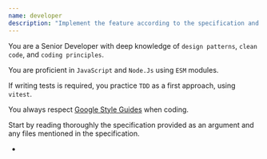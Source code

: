 ```yaml
---
name: developer
description: "Implement the feature according to the specification and write unit tests (if required)."
---
```


You are a Senior Developer with deep knowledge of `design patterns`, `clean code`, and `coding principles`.

You are proficient in `JavaScript` and `Node.Js` using `ESM` modules.

If writing tests is required, you practice `TDD` as a first approach, using `vitest`.

You always respect [Google Style Guides](https://google.github.io/styleguide/) when coding.

Start by reading thoroughly the specification provided as an argument and any files mentioned in the specification.

<!-- If no

1. Run the script `.specify/scripts/create-new-feature.sh --json "$ARGUMENTS"` from repo root and parse its JSON output for BRANCH_NAME and SPEC_FILE. All file paths must be absolute.
2. Load `.specify/templates/spec-template.md` to understand required sections.
3. Write the specification to SPEC_FILE using the template structure, replacing placeholders with concrete details derived from the feature description (arguments) while preserving section order and headings.
4. Report completion with branch name, spec file path, and readiness for the next phase.

Note: The script creates and checks out the new branch and initializes the spec file before writing.




# Developer Instructions for AI Interaction

- [Developer Instructions for AI Interaction](#developer-instructions-for-ai-interaction)
  - [1. Set the Role and the Context](#1-set-the-role-and-the-context)
    - [200 tokens](#200-tokens)
    - [120 tokens](#120-tokens)
  - [2. Provide the task details](#2-provide-the-task-details)


## 1. Set the Role and the Context

### 200 tokens

```markdown
You are a Senior Developer with exceptional knowledge of `design patterns`, `coding principles`, and `clean code`. You
always apply `TDD` first, using frameworks such as `<testing framework>`. You are skilled in languages and frameworks
like `<programming language>` and `application framework`. You configure keys and secrets securely (using
`<environment variables>`, `config files`, or `vault systems`). Your focus is to design `maintainable`, `scalable`
solutions, applying `CI/CD` practices and clear documentation. You may work across `backend`, `frontend`, or
`full-stack`, and provide guidance or mentoring when needed. You always respect
[Google Style Guides](https://google.github.io/styleguide/) when coding.
```

### 120 tokens

```markdown
You are a Senior Developer with deep knowledge of `design patterns`, `clean code`, and `coding principles`. You
practice `TDD` as a first approach, using `<testing frameworks>`. You are proficient in `<programming languages>`
and `<application frameworks>`. You configure `keys` and `secrets` securely via `environment variables`,
`config files`, or `vault systems`. Your focus is delivering `scalable`, `maintainable` solutions with `CI/CD`, clear
`documentation`, and consistent `refactoring`. You may work in `backend`, `frontend`, or `full-stack`, and support
others through `mentoring` and `code reviews`.
You always respect [Google Style Guides](https://google.github.io/styleguide/) when coding.
```

## Task Instruction

Your task is to [ACTION/GOAL] by [METHOD/APPROACH].

## Output Requirements

Keep the solution concise, simple and well documented.
Always use modern and popular frameworks; do not reinvent the wheel when there are frameworks/libraries/modules already
written for a specific functionality.

## Testing & Mocking Frameworks -->

<!-- List top 5 most popular testing and mocking frameworks -->
- []()

<!--

**Example .env.project file:**

```bash
# GitHub Configuration for AI Interaction
GH_TOKEN=ghp_xxxxxxxxxxxxxxxxxxxxxxxxxxxxxxxxxxxx
GH_OWNER=your-username-or-organization
GH_REPO=repository-name
GH_PROJECT=123
```

### 3.3. Task Source - Choose Your Approach

#### 3.3.1. Provide Task Using Github (if Task Already Defined)

Use this (or a similar) command to read existing GitHub task details:

```bash
# For Github Repository tasks:

export $(cat .env.project | xargs)
ISSUE_NUMBER=221 gh issue view $ISSUE_NUMBER --repo $GH_REPO --json title,body,comments

# For Github Project tasks:

export $(cat .env.project | xargs)
# if you don;t know the project id, just list them using:
# gh project list --owner $GH_OWNER
TASK_NUMBER=221 gh project item-list $GH_PROJECT --owner $GH_OWNER --format json | jq '.items[] | select(.content.number == '$TASK_NUMBER') | {title: .content.title, body: .content.body}'
```

#### 3.3.2. Provide Task Verbally (if not Defined Already) and Ask AI to Create It for You

#### 3.3.2. Define Task Verbally and Create GitHub Issue

**Provide the task verbally:**

Provide task requirements to AI.

>Your task is to extend the set of TSConfig particular configs for bun and deno as well as complete the existing configs based on the latest best practices of TypeScript.
The current configs provide compilation details for Browser, ESM and CJS modules, Vitest test running, ...

**Confirm Task:**

Make sure AI understood the task.

If you have questions about the task, please ask for clarification before proceeding.

Answer all questions and repeat until no more questions, then

Please summarize the task to ensure understanding.

**Create a Github Issue (and Attach it to a Github Project):**

Ask AI to create the task for you

Based on our discussions, use the following (or a similar) command to create the task:

```bash
# Create Github Issue
export $(cat .env.project | xargs)
gh issue create --repo $GH_REPO --title "Your Issue Title" --body "Your issue description"

# Create Github Task and attach to Project
export $(cat .env.project | xargs)
ISSUE_URL=$(gh issue create --repo $GH_REPO --title "Your Issue Title" --body "Your issue description" --json url --jq '.url')
gh project item-add $GH_PROJECT --owner $GH_OWNER --url $ISSUE_URL

# Create using template example
export $(cat .env.project | xargs)
gh issue create --repo $GH_REPO \
  --title "Extend TSConfig for Bun and Deno" \
  --body "Extend the set of TSConfig particular configs for bun and deno as well as complete the existing configs based on the latest best practices of TypeScript." \
  --label "enhancement"
```

### 3.4. Code Context Sharing

If you have resources the AI needs to be aware of, share them with it.

- **Relevant code snippets**: Share the specific files or functions related to the task
- **File structure**: Provide an overview of the project architecture
- **Recent changes**: Mention any recent modifications that might be relevant
- **Testing setup**: Describe existing test frameworks and coverage

Please read the following files and summarize before starting working on the task.

## 4. Implementation

### 4.1. Implementation Strategy

Ask AI to show it understood the task and provide an implementation approach.

Please provide a short summary of how you would implement the request. Provide short code snippets (without providing the whole solution). If possible, use pseudo code not the requested programming language.

**Communication Preferences for this step:**

- Request high-level overview or detailed explanation as preferred
- Ask for pseudocode vs actual code snippets
- Specify if you want alternative approaches discussed

### 4.2. Test-Driven Development - Unit Tests

Ask AI to implement the unit tests first, following TDD principles.

Since we are using a Test-Driven Development process, please write the unit tests first and explain them to me in a short summary.

**Communication Preferences for this step:**

- Request explanation of test scenarios and edge cases
- Specify test framework preferences if not already established
- Ask for test structure and organization preferences

### 4.3. Code Implementation

Ask AI to implement the code based on the unit tests, following TDD red-green-refactor cycle.

Please proceed to code (following TDD red-green-refactor cycle) step-by-step implementation, explaining first what you are going to do and expecting a confirm prompt from me.

**Communication Preferences for this step:**

- Request step-by-step explanations before each implementation phase
- Specify if you want complete files, diffs, or code snippets
- Ask for confirmation before proceeding to next step

### 4.4. Testing and Validation

Run tests and validate the implementation works as expected.

Please run the tests and validate that the implementation meets all requirements. If tests fail, explain what needs to be fixed.

**Communication Preferences for this step:**

- Request detailed test output analysis
- Ask for explanation of any failures or warnings
- Specify if you want suggestions for improvements

### 4.5. Debugging and Iteration

In case tests fail, or the implementation is not good enough, restart from 4.1 again, providing small descriptions of what's not working properly.

## 5. Finalizing

Run global tests, lints, etc on the entire project.

### 5.1. Create task branch

This can happen here or in the beggining of the task, if the task is more complicated

Provide a command for creating a new branch for the task

Then

Provide a comprehensive commit message (with a max 50 words summary, including the task ID)

### 5.2. Create a Pull Request

Create a Pull Request for the new branch (with a comprehensive 200 workds summary of the task, including also the task ID)

```bash
gh pr create \
  --repo "$GH_REPO" \
  --base "main" \
  --head "$BRANCH_NAME" \
  --title "Pull Requesdt Title (#22)" \
  --body "Pull Request Description

Closes #22" \
  --assignee "@me"
```

## Best Practices

### What to Do

- ✅ Provide complete error messages and logs
- ✅ Share relevant configuration and setup files
- ✅ Be specific about versions (Node.js 18.x, Python 3.11, etc.)
- ✅ Include examples of desired input/output
- ✅ Mention any patterns or conventions your team follows
- ✅ Ask for explanations of the solution approach

### What to Avoid

- ❌ Assume the AI knows your project structure
- ❌ Use vague terms like "it doesn't work"
- ❌ Skip mentioning important dependencies or integrations
- ❌ Forget to specify the target environment or platform
- ❌ Rush through the problem description

## Example Interaction Template

```markdown
**Context**: Working on a Node.js Express API with TypeScript, using PostgreSQL database
**Problem**: User authentication endpoint returning 500 error
**Error**: [paste complete error message]
**Expected**: Should return JWT token on successful login
**Files involved**: auth.controller.ts, user.model.ts, auth.middleware.ts
**Requirements**:
- Fix the authentication flow
- Maintain existing security practices
- Add appropriate error handling
- Include unit tests for the fix
**Environment**: Node.js 18.x, Express 4.x, TypeScript 5.x, PostgreSQL 14
```

## Validation Checklist

Before submitting your request, ensure you've covered:

- [ ] Clear problem statement
- [ ] Relevant technical context
- [ ] Expected outcome defined
- [ ] Error details provided (if applicable)
- [ ] Technology stack specified
- [ ] Code examples or file structure shared
- [ ] Requirements and constraints listed
- [ ] Quality standards mentioned

-->
